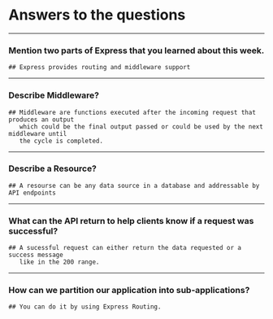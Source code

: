 # Answers to the questions

-----------------------------------------------------------------------

### Mention two parts of Express that you learned about this week.

    ## Express provides routing and middleware support

-----------------------------------------------------------------------

### Describe Middleware?

    ## Middleware are functions executed after the incoming request that produces an output
       which could be the final output passed or could be used by the next middleware until
       the cycle is completed.

----------------------------------------------------------------------

### Describe a Resource?

    ## A resourse can be any data source in a database and addressable by API endpoints

-----------------------------------------------------------------------

### What can the API return to help clients know if a request was successful?

    ## A sucessful request can either return the data requested or a success message
       like in the 200 range.

---------------------------------------------------------------------------

### How can we partition our application into sub-applications?

    ## You can do it by using Express Routing.
